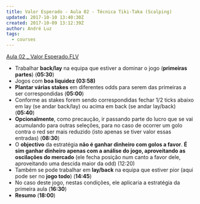 ```yaml
---
title: Valor Esperado - Aula 02 - Técnica Tiki-Taka (Scalping)
updated: 2017-10-10 13:40:30Z
created: 2017-10-09 13:12:39Z
author: André Luz
tags:
  - courses
---
```


[Aula 02 _ Valor Esperado.FLV](https://drive.google.com/file/d/0B9rFk6sFzaXZQkxQdzlVZlNhSG8/view?usp=drive_web)

- Trabalhar **back/lay** na equipa que estiver a dominar o jogo (**primeiras partes**) (**05:30**)
- Jogos com **boa liquidez (03:58)**
- **Plantar várias stakes** em diferentes odds para serem das primeiras a ser correspondidas (**05:00**)
- Conforme as stakes forem sendo correspondidas fechar 1/2 ticks abaixo em lay (se andar back/lay) ou acima em back (se andar lay/back) (**05:40**)
- **Opcionalmente**, como precaução, ir passando parte do lucro que se vai acumulando para outras seleções, para no caso de ocorrer um golo contra o red ser mais reduzido (isto apenas se tiver valor essas entradas) (**08:30**)
- O **objectivo** da estratégia **não é ganhar dinheiro com golos a favor**. **É sim ganhar dinheiro apenas com a análise do jogo, aproveitando as oscilações do mercado** (ele fecha posição num canto a favor dele, aproveitando uma descida maior da odd) (12:20)
- Também se pode trabalhar em **lay/back** na equipa que estiver pior (aqui pode ser no **jogo todo**) (**14:45**)
- No caso deste jogo, nestas condições, ele aplicaria a estratégia da primeira aula (**16:30**)
- **Resumo** (**18:00**)